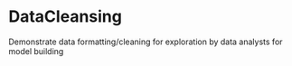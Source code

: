 # DataCleansing
Demonstrate data formatting/cleaning for exploration by data analysts for model building
